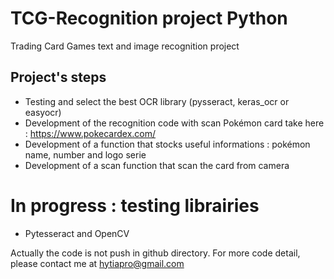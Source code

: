 # TCG-Recognition project Python
Trading Card Games text and image recognition project

## Project's steps

- Testing and select the best OCR library (pysseract, keras_ocr or easyocr)
- Development of the recognition code with scan Pokémon card take here : https://www.pokecardex.com/
- Development of a function that stocks useful informations : pokémon name, number and logo serie
- Development of a scan function that scan the card from camera 

# In progress : testing librairies
- Pytesseract and OpenCV

Actually the code is not push in github directory.
For more code detail, please contact me at hytiapro@gmail.com
